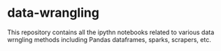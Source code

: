# data-wrangling
This repository contains all the ipythn notebooks related to various data wrngling methods including Pandas dataframes, sparks, scrapers, etc.
